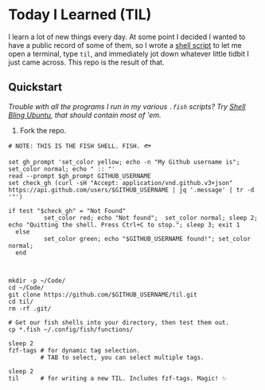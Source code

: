 # Today I Learned (TIL)

I learn a lot of new things every day. At some point I decided I wanted to have
a public record of some of them, so I wrote a [shell script](./til.fish) to let
me open a terminal, type `til`, and immediately jot down whatever little tidbit
I just came across. This repo is the result of that.

## Quickstart

_Trouble with all the programs I run in my various `.fish` scripts? Try [Shell Bling Ubuntu](https://github.com/hiAndrewQuinn/shell-bling-ubuntu), that should contain most of 'em._

1. Fork the repo.

```fish
# NOTE: THIS IS THE FISH SHELL. FISH. 🐟

set gh_prompt 'set_color yellow; echo -n "My Github username is"; set_color normal; echo " :: "'
read --prompt $gh_prompt GITHUB_USERNAME
set check_gh (curl -sH "Accept: application/vnd.github.v3+json" https://api.github.com/users/$GITHUB_USERNAME | jq '.message' | tr -d '"')

if test "$check_gh" = "Not Found"
          set_color red; echo "Not found";  set_color normal; sleep 2; echo "Quitting the shell. Press Ctrl+C to stop."; sleep 3; exit 1
  else
          set_color green; echo "$GITHUB_USERNAME found!"; set_color normal;
  end



mkdir -p ~/Code/
cd ~/Code/
git clone https://github.com/$GITHUB_USERNAME/til.git
cd til/
rm -rf .git/

# Get our fish shells into your directory, then test them out.
cp *.fish ~/.config/fish/functions/

sleep 2
fzf-tags # for dynamic tag selection.
         # TAB to select, you can select multiple tags.

sleep 2
til      # for writing a new TIL. Includes fzf-tags. Magic! ✨
```
